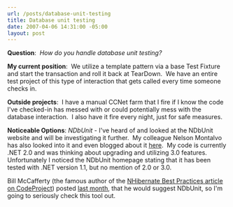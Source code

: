 ```yaml
---
url: /posts/database-unit-testing
title: Database unit testing
date: 2007-04-06 14:31:00 -05:00
layout: post
---
```


**Question**:  _How do you handle database unit testing?_

**My current position**:  We utilize a template pattern via a base Test Fixture and start the transaction and roll it back at TearDown.  We have an entire test project of this type of interaction that gets called every time someone checks in.

**Outside projects**:  I have a manual CCNet farm that I fire if I know the code I've checked-in has messed with or could potentially mess with the database interaction.  I also have it fire every night, just for safe measures.

**Noticeable Options**:
_NDbUnit_ \- I've heard of and looked at the NDbUnit website and will be investigating it further.  My colleague Nelson Montalvo has also looked into it and even blogged about it [here](http://bignellie.blogspot.com/2006/12/supporting-unit-of-work-in-ndbunit.html).  My code is currently .NET 2.0 and was thinking about upgrading and utilizing 3.0 features.  Unfortunately I noticed the NDbUnit homepage stating that it has been tested with .NET version 1.1, but no mention of 2.0 or 3.0.

Bill McCafferty (the famous author of the [NHibernate Best Practices article on CodeProject](http://www.codeproject.com/aspnet/NHibernateBestPractices.asp)) posted [last month](http://devlicio.us/blogs/billy_mccafferty/archive/2007/03/29/unit-test-independence.aspx), that he would suggest NDbUnit, so I'm going to seriously check this tool out.
